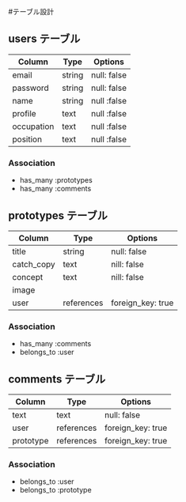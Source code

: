 #テーブル設計

## users テーブル

| Column     | Type   | Options     |
| ---------- | ------ | ----------- |
| email      | string | null: false |
| password   | string | null: false |
| name       | string | null :false |
| profile    | text   | null :false |
| occupation | text   | null :false |
| position   | text   | null :false |

### Association
- has_many :prototypes
- has_many :comments


## prototypes テーブル

| Column     | Type       | Options           |
| ---------- | ---------- | ----------------- |
| title      | string     | null: false       |
| catch_copy | text       | nill: false       |
| concept    | text       | nill: false       |
| image      |            |                   |
| user       | references | foreign_key: true |

### Association
- has_many :comments
- belongs_to :user


## comments テーブル

| Column    | Type       | Options           |
| --------- | ---------- | ----------------- |
| text      | text       | null: false       |
| user      | references | foreign_key: true |
| prototype | references | foreign_key: true |

### Association
- belongs_to :user
- belongs_to :prototype



